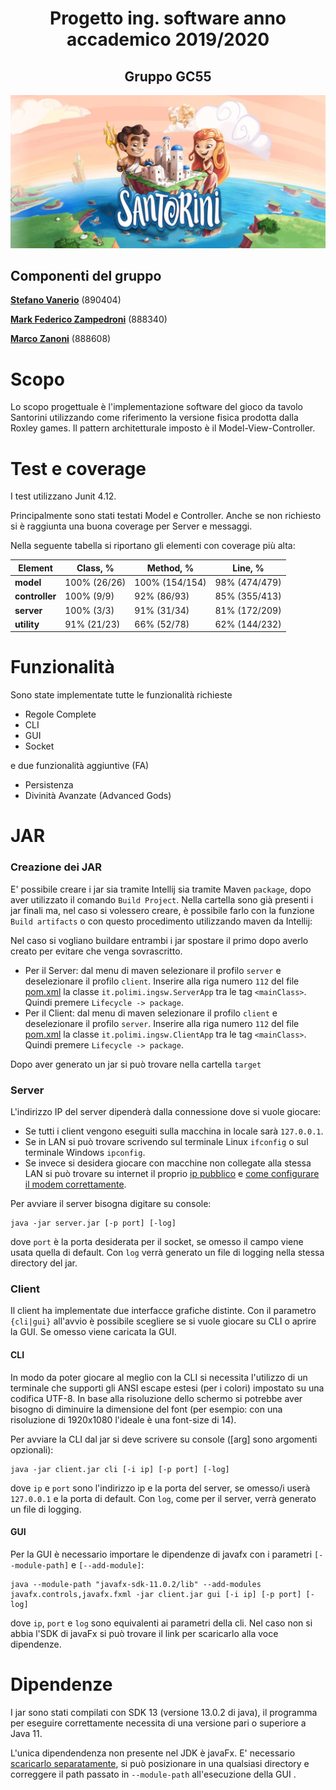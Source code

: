<h1 align="center"><b>Progetto ing. software anno accademico 2019/2020</b></h1>
<h2 align="center">Gruppo GC55</h2>

![alt text](https://github.com/Mark-Zampedroni/ing-sw-2020-Vanerio-Zampedroni-Zanoni/blob/master/src/main/resources/Images/readmeTitle.JPG)

## Componenti del gruppo
[__Stefano Vanerio__](https://github.com/Stefano-Vanerio) (890404)

[__Mark Federico Zampedroni__](https://github.com/Mark-Zampedroni) (888340)

[__Marco Zanoni__](https://github.com/Marco-Zanoni) (888608)

# Scopo
Lo scopo progettuale è l'implementazione software del gioco da tavolo Santorini utilizzando come riferimento la versione fisica prodotta dalla Roxley games. Il pattern architetturale imposto è il Model-View-Controller.

# Test e coverage

I test utilizzano Junit 4.12.

Principalmente sono stati testati Model e Controller. Anche se non richiesto si è raggiunta una buona coverage per Server e messaggi.

Nella seguente tabella si riportano gli elementi con coverage più alta:

Element | Class, % | Method, % | Line, % |
--- | --- | --- | --- |
__model__ | 100% (26/26) | 100% (154/154) | 98% (474/479) |
__controller__ | 100% (9/9) | 92% (86/93) | 85% (355/413) |
__server__ | 100% (3/3) | 91% (31/34) | 81% (172/209) |
__utility__ | 91% (21/23) | 66% (52/78) | 62% (144/232) |

# Funzionalità
Sono state implementate tutte le funzionalità richieste
- Regole Complete
- CLI
- GUI
- Socket

e due funzionalità aggiuntive (FA)

- Persistenza
- Divinità Avanzate (Advanced Gods)

# JAR
### Creazione dei JAR
E' possibile creare i jar sia tramite Intellij sia tramite Maven `package`, dopo aver utilizzato il comando `Build Project`.
Nella cartella sono già presenti i jar finali ma, nel caso si volessero creare, è possibile farlo con la funzione `Build artifacts` o con questo procedimento utilizzando maven da Intellij:

Nel caso si vogliano buildare entrambi i jar spostare il primo dopo averlo creato per evitare che venga sovrascritto.  
- Per il Server: dal menu di maven selezionare il profilo `server` e deselezionare il profilo `client`. Inserire alla riga numero `112` del file [pom.xml](https://github.com/Mark-Zampedroni/ing-sw-2020-Vanerio-Zampedroni-Zanoni/blob/master/pom.xml) la classe `it.polimi.ingsw.ServerApp` tra le tag `<mainClass>`. 
Quindi premere `Lifecycle -> package`.
- Per il Client: dal menu di maven selezionare il profilo `client` e deselezionare il profilo `server`. Inserire alla riga numero `112` del file [pom.xml](https://github.com/Mark-Zampedroni/ing-sw-2020-Vanerio-Zampedroni-Zanoni/blob/master/pom.xml) la classe `it.polimi.ingsw.ClientApp` tra le tag `<mainClass>`.
Quindi premere `Lifecycle -> package`.

Dopo aver generato un jar si può trovare nella cartella `target`

  
### Server
L'indirizzo IP del server dipenderà dalla connessione dove si vuole giocare:
- Se tutti i client vengono eseguiti sulla macchina in locale sarà `127.0.0.1`.
- Se in LAN si può trovare scrivendo sul terminale Linux `ifconfig` o sul terminale Windows `ipconfig`. 
- Se invece si desidera giocare con macchine non collegate alla stessa LAN si può trovare su internet il proprio [ip pubblico](https://www.whatismyip.com/it/) e [come configurare il modem correttamente](https://portforward.com/).

Per avviare il server bisogna digitare su console:
```
java -jar server.jar [-p port] [-log]
```
dove `port` è la porta desiderata per il socket, se omesso il campo viene usata quella di default. Con `log` verrà generato un file di logging nella stessa directory del jar.

### Client
Il client ha implementate due interfacce grafiche distinte. Con il parametro `{cli|gui}` all'avvio è possibile scegliere se si vuole giocare su CLI o aprire la GUI. Se omesso viene caricata la GUI.

#### CLI

In modo da poter giocare al meglio con la CLI si necessita l'utilizzo di un terminale che supporti gli ANSI escape estesi (per i colori) impostato su una codifica UTF-8. In base alla risoluzione dello schermo si potrebbe aver bisogno di diminuire la dimensione del font (per esempio: con una risoluzione di 1920x1080 l'ideale è una font-size di 14).

Per avviare la CLI dal jar si deve scrivere su console ([arg] sono argomenti opzionali):
```
java -jar client.jar cli [-i ip] [-p port] [-log]
```
dove `ip` e `port` sono  l'indirizzo ip e la porta del server, se omesso/i userà `127.0.0.1` e la porta di default. Con `log`, come per il server, verrà generato un file di logging.

#### GUI
Per la GUI è necessario importare le dipendenze di javafx con i parametri `[--module-path]` e `[--add-module]`:

```
java --module-path "javafx-sdk-11.0.2/lib" --add-modules javafx.controls,javafx.fxml -jar client.jar gui [-i ip] [-p port] [-log]
```
dove `ip`, `port` e `log` sono equivalenti ai parametri della cli. Nel caso non si abbia l'SDK di javaFx si può trovare il link per scaricarlo alla voce dipendenze.

# Dipendenze
I jar sono stati compilati con SDK 13 (versione 13.0.2 di java), il programma per eseguire correttamente necessita di una versione pari o superiore a Java 11.

L'unica dipendendenza non presente nel JDK è javaFx. E' necessario [scaricarlo separatamente](https://openjfx.io/), si può posizionare in una qualsiasi directory e correggere il path passato in `--module-path` all'esecuzione della GUI .



